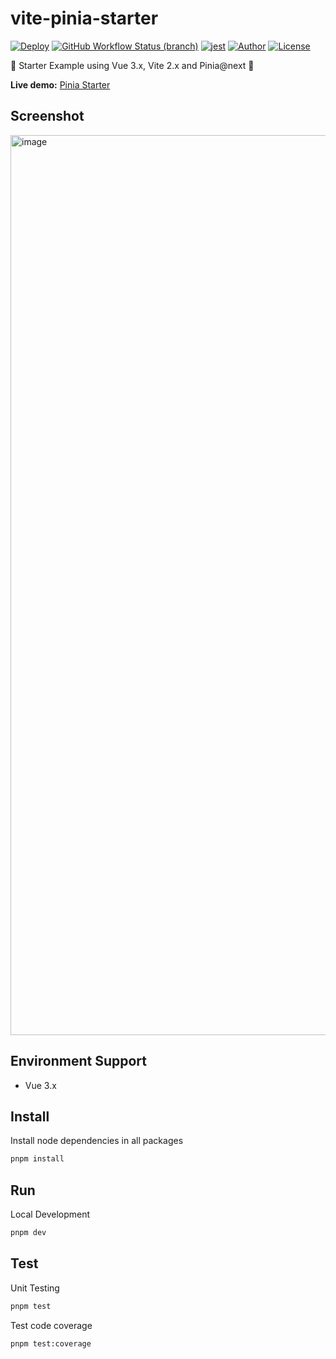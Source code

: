 # vite-pinia-starter

[![Deploy](https://github.com/pdsuwwz/vite-pinia-starter/workflows/Deploy%20for%20gh%20pages/badge.svg)](https://github.com/pdsuwwz/vite-pinia-starter/actions/workflows/deploy.yml)
[![GitHub Workflow Status (branch)](https://img.shields.io/github/workflow/status/pdsuwwz/vite-pinia-starter/Deploy%20for%20gh%20pages/main)](https://github.com/pdsuwwz/vite-pinia-starter/deployments/activity_log?environment=github-pages)
[![jest](https://jestjs.io/img/jest-badge.svg)](https://github.com/facebook/jest)
[![Author](https://img.shields.io/badge/Author-Wisdom-9cf)](https://github.com/pdsuwwz)
[![License](https://img.shields.io/github/license/pdsuwwz/vite-pinia-starter?color=blue)](https://github.com/pdsuwwz/vite-pinia-starter/blob/main/LICENSE)

🐝  Starter Example using Vue 3.x, Vite 2.x and Pinia@next 🍍

**Live demo:** [Pinia Starter](https://pdsuwwz.github.io/vite-pinia-starter)

<!-- > For Typescript: https://github.com/pdsuwwz/vite-ts-starter -->

## Screenshot

<img width="1440" alt="image" src="https://user-images.githubusercontent.com/19891724/154830184-7902ddfa-0438-4751-b5a3-9d128082ed67.png">

## Environment Support

* Vue 3.x

## Install

Install node dependencies in all packages

```bash
pnpm install
```

## Run

Local Development

```bash
pnpm dev
```

## Test

Unit Testing

```bash
pnpm test
```

Test code coverage

```bash
pnpm test:coverage
```
